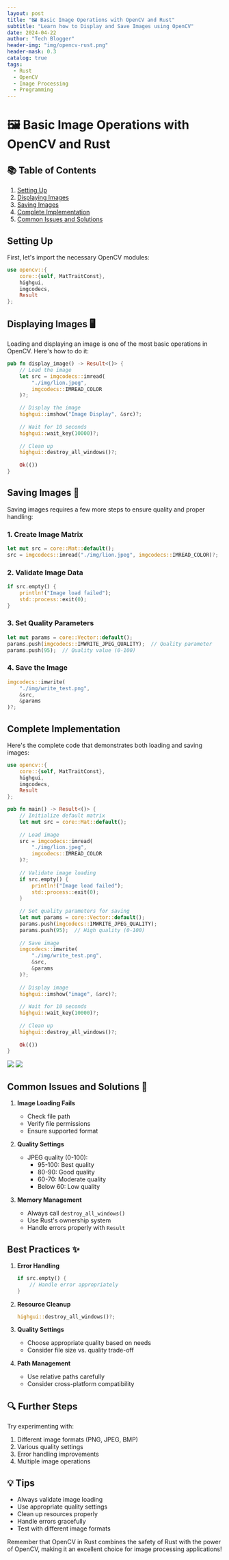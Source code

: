 ```yaml
---
layout: post
title: "🖼️ Basic Image Operations with OpenCV and Rust"
subtitle: "Learn how to Display and Save Images using OpenCV"
date: 2024-04-22
author: "Tech Blogger"
header-img: "img/opencv-rust.png"
header-mask: 0.3
catalog: true
tags:
  - Rust
  - OpenCV
  - Image Processing
  - Programming
---
```


# 🖼️ Basic Image Operations with OpenCV and Rust

## 📚 Table of Contents
1. [Setting Up](#setting-up)
2. [Displaying Images](#displaying-images)
3. [Saving Images](#saving-images)
4. [Complete Implementation](#complete-implementation)
5. [Common Issues and Solutions](#common-issues)

## Setting Up

First, let's import the necessary OpenCV modules:

```rust
use opencv::{
    core::{self, MatTraitConst}, 
    highgui, 
    imgcodecs,
    Result
};
```

## Displaying Images 🖥️

Loading and displaying an image is one of the most basic operations in OpenCV. Here's how to do it:

```rust
pub fn display_image() -> Result<()> {
    // Load the image
    let src = imgcodecs::imread(
        "./img/lion.jpeg", 
        imgcodecs::IMREAD_COLOR
    )?;

    // Display the image
    highgui::imshow("Image Display", &src)?;
    
    // Wait for 10 seconds
    highgui::wait_key(10000)?;
    
    // Clean up
    highgui::destroy_all_windows()?;
    
    Ok(())
}
```

## Saving Images 💾

Saving images requires a few more steps to ensure quality and proper handling:

### 1. Create Image Matrix
```rust
let mut src = core::Mat::default();
src = imgcodecs::imread("./img/lion.jpeg", imgcodecs::IMREAD_COLOR)?;
```

### 2. Validate Image Data
```rust
if src.empty() {
    println!("Image load failed");
    std::process::exit(0);
}
```

### 3. Set Quality Parameters
```rust
let mut params = core::Vector::default();
params.push(imgcodecs::IMWRITE_JPEG_QUALITY);  // Quality parameter
params.push(95);  // Quality value (0-100)
```

### 4. Save the Image
```rust
imgcodecs::imwrite(
    "./img/write_test.png", 
    &src, 
    &params
)?;
```

## Complete Implementation

Here's the complete code that demonstrates both loading and saving images:

```rust
use opencv::{
    core::{self, MatTraitConst}, 
    highgui, 
    imgcodecs,
    Result
};

pub fn main() -> Result<()> {
    // Initialize default matrix
    let mut src = core::Mat::default();
    
    // Load image
    src = imgcodecs::imread(
        "./img/lion.jpeg", 
        imgcodecs::IMREAD_COLOR
    )?;
    
    // Validate image loading
    if src.empty() {
        println!("Image load failed");
        std::process::exit(0);
    }
    
    // Set quality parameters for saving
    let mut params = core::Vector::default();
    params.push(imgcodecs::IMWRITE_JPEG_QUALITY);
    params.push(95);  // High quality (0-100)
    
    // Save image
    imgcodecs::imwrite(
        "./img/write_test.png", 
        &src, 
        &params
    )?;
    
    // Display image
    highgui::imshow("image", &src)?;
    
    // Wait for 10 seconds
    highgui::wait_key(10000)?;
    
    // Clean up
    highgui::destroy_all_windows()?;
    
    Ok(())
}
```
<img src="/img/write_lion.png" />
<img src="/img/write_lion2.png" />


## Common Issues and Solutions 🔧

1. **Image Loading Fails**
   - Check file path
   - Verify file permissions
   - Ensure supported format

2. **Quality Settings**
   - JPEG quality (0-100):
     - 95-100: Best quality
     - 80-90: Good quality
     - 60-70: Moderate quality
     - Below 60: Low quality

3. **Memory Management**
   - Always call `destroy_all_windows()`
   - Use Rust's ownership system
   - Handle errors properly with `Result`

## Best Practices ✨

1. **Error Handling**
   ```rust
   if src.empty() {
       // Handle error appropriately
   }
   ```

2. **Resource Cleanup**
   ```rust
   highgui::destroy_all_windows()?;
   ```

3. **Quality Settings**
   - Choose appropriate quality based on needs
   - Consider file size vs. quality trade-off

4. **Path Management**
   - Use relative paths carefully
   - Consider cross-platform compatibility

## 🔍 Further Steps

Try experimenting with:
1. Different image formats (PNG, JPEG, BMP)
2. Various quality settings
3. Error handling improvements
4. Multiple image operations

## 💡 Tips
- Always validate image loading
- Use appropriate quality settings
- Clean up resources properly
- Handle errors gracefully
- Test with different image formats

Remember that OpenCV in Rust combines the safety of Rust with the power of OpenCV, making it an excellent choice for image processing applications!